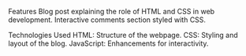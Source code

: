 Features
Blog post explaining the role of HTML and CSS in web development.
Interactive comments section styled with CSS.

Technologies Used
HTML: Structure of the webpage.
CSS: Styling and layout of the blog.
JavaScript: Enhancements for interactivity.
